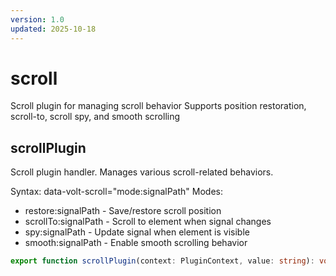 ```yaml
---
version: 1.0
updated: 2025-10-18
---
```


# scroll

Scroll plugin for managing scroll behavior
Supports position restoration, scroll-to, scroll spy, and smooth scrolling

## scrollPlugin

Scroll plugin handler.
Manages various scroll-related behaviors.

Syntax: data-volt-scroll="mode:signalPath"
Modes:
  - restore:signalPath - Save/restore scroll position
  - scrollTo:signalPath - Scroll to element when signal changes
  - spy:signalPath - Update signal when element is visible
  - smooth:signalPath - Enable smooth scrolling behavior

```typescript
export function scrollPlugin(context: PluginContext, value: string): void
```
